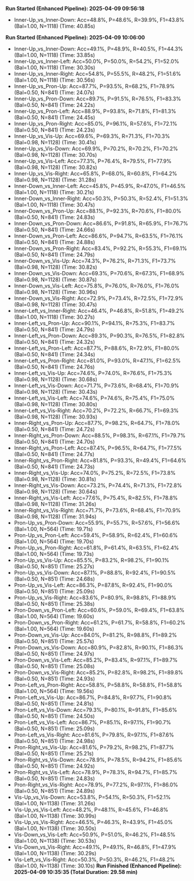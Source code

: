 
**Run Started (Enhanced Pipeline): 2025-04-09 09:56:18**
- Inner-Up_vs_Inner-Down: Acc=48.8%, P=48.6%, R=39.9%, F1=43.8% (Bal=1.00, N=1118) (Time: 40.85s)

**Run Started (Enhanced Pipeline): 2025-04-09 10:06:00**
- Inner-Up_vs_Inner-Down: Acc=49.1%, P=48.9%, R=40.5%, F1=44.3% (Bal=1.00, N=1118) (Time: 33.85s)
- Inner-Up_vs_Inner-Left: Acc=50.0%, P=50.0%, R=54.2%, F1=52.0% (Bal=1.00, N=1118) (Time: 30.30s)
- Inner-Up_vs_Inner-Right: Acc=54.8%, P=55.5%, R=48.2%, F1=51.6% (Bal=1.00, N=1118) (Time: 30.56s)
- Inner-Up_vs_Pron-Up: Acc=87.7%, P=93.5%, R=68.2%, F1=78.9% (Bal=0.50, N=841) (Time: 24.07s)
- Inner-Up_vs_Pron-Down: Acc=89.7%, P=91.5%, R=76.5%, F1=83.3% (Bal=0.50, N=841) (Time: 24.22s)
- Inner-Up_vs_Pron-Left: Acc=88.9%, P=93.8%, R=71.8%, F1=81.3% (Bal=0.50, N=841) (Time: 24.45s)
- Inner-Up_vs_Pron-Right: Acc=85.0%, P=96.1%, R=57.6%, F1=72.1% (Bal=0.50, N=841) (Time: 24.23s)
- Inner-Up_vs_Vis-Up: Acc=69.6%, P=69.3%, R=71.3%, F1=70.3% (Bal=0.98, N=1128) (Time: 30.41s)
- Inner-Up_vs_Vis-Down: Acc=69.9%, P=70.2%, R=70.2%, F1=70.2% (Bal=0.98, N=1128) (Time: 30.70s)
- Inner-Up_vs_Vis-Left: Acc=77.3%, P=76.4%, R=79.5%, F1=77.9% (Bal=0.98, N=1128) (Time: 30.82s)
- Inner-Up_vs_Vis-Right: Acc=65.8%, P=68.0%, R=60.8%, F1=64.2% (Bal=0.98, N=1128) (Time: 31.28s)
- Inner-Down_vs_Inner-Left: Acc=45.8%, P=45.9%, R=47.0%, F1=46.5% (Bal=1.00, N=1118) (Time: 30.21s)
- Inner-Down_vs_Inner-Right: Acc=50.3%, P=50.3%, R=52.4%, F1=51.3% (Bal=1.00, N=1118) (Time: 30.47s)
- Inner-Down_vs_Pron-Up: Acc=88.1%, P=92.3%, R=70.6%, F1=80.0% (Bal=0.50, N=841) (Time: 24.83s)
- Inner-Down_vs_Pron-Down: Acc=86.6%, P=91.8%, R=65.9%, F1=76.7% (Bal=0.50, N=841) (Time: 24.66s)
- Inner-Down_vs_Pron-Left: Acc=86.6%, P=94.7%, R=63.5%, F1=76.1% (Bal=0.50, N=841) (Time: 24.88s)
- Inner-Down_vs_Pron-Right: Acc=83.4%, P=92.2%, R=55.3%, F1=69.1% (Bal=0.50, N=841) (Time: 24.79s)
- Inner-Down_vs_Vis-Up: Acc=74.3%, P=76.2%, R=71.3%, F1=73.7% (Bal=0.98, N=1128) (Time: 30.82s)
- Inner-Down_vs_Vis-Down: Acc=69.3%, P=70.6%, R=67.3%, F1=68.9% (Bal=0.98, N=1128) (Time: 30.87s)
- Inner-Down_vs_Vis-Left: Acc=75.8%, P=76.0%, R=76.0%, F1=76.0% (Bal=0.98, N=1128) (Time: 30.96s)
- Inner-Down_vs_Vis-Right: Acc=72.9%, P=73.4%, R=72.5%, F1=72.9% (Bal=0.98, N=1128) (Time: 30.47s)
- Inner-Left_vs_Inner-Right: Acc=46.4%, P=46.8%, R=51.8%, F1=49.2% (Bal=1.00, N=1118) (Time: 30.27s)
- Inner-Left_vs_Pron-Up: Acc=90.1%, P=94.1%, R=75.3%, F1=83.7% (Bal=0.50, N=841) (Time: 24.79s)
- Inner-Left_vs_Pron-Down: Acc=89.3%, P=90.3%, R=76.5%, F1=82.8% (Bal=0.50, N=841) (Time: 24.32s)
- Inner-Left_vs_Pron-Left: Acc=87.7%, P=88.6%, R=72.9%, F1=80.0% (Bal=0.50, N=841) (Time: 24.34s)
- Inner-Left_vs_Pron-Right: Acc=81.0%, P=93.0%, R=47.1%, F1=62.5% (Bal=0.50, N=841) (Time: 24.76s)
- Inner-Left_vs_Vis-Up: Acc=74.6%, P=74.0%, R=76.6%, F1=75.3% (Bal=0.98, N=1128) (Time: 30.68s)
- Inner-Left_vs_Vis-Down: Acc=71.7%, P=73.6%, R=68.4%, F1=70.9% (Bal=0.98, N=1128) (Time: 30.43s)
- Inner-Left_vs_Vis-Left: Acc=74.6%, P=74.6%, R=75.4%, F1=75.0% (Bal=0.98, N=1128) (Time: 30.80s)
- Inner-Left_vs_Vis-Right: Acc=70.2%, P=72.2%, R=66.7%, F1=69.3% (Bal=0.98, N=1128) (Time: 30.93s)
- Inner-Right_vs_Pron-Up: Acc=87.7%, P=98.2%, R=64.7%, F1=78.0% (Bal=0.50, N=841) (Time: 24.72s)
- Inner-Right_vs_Pron-Down: Acc=88.5%, P=98.3%, R=67.1%, F1=79.7% (Bal=0.50, N=841) (Time: 24.70s)
- Inner-Right_vs_Pron-Left: Acc=87.4%, P=96.5%, R=64.7%, F1=77.5% (Bal=0.50, N=841) (Time: 24.77s)
- Inner-Right_vs_Pron-Right: Acc=81.8%, P=93.3%, R=49.4%, F1=64.6% (Bal=0.50, N=841) (Time: 24.73s)
- Inner-Right_vs_Vis-Up: Acc=74.0%, P=75.2%, R=72.5%, F1=73.8% (Bal=0.98, N=1128) (Time: 30.81s)
- Inner-Right_vs_Vis-Down: Acc=73.2%, P=74.4%, R=71.3%, F1=72.8% (Bal=0.98, N=1128) (Time: 30.64s)
- Inner-Right_vs_Vis-Left: Acc=77.6%, P=75.4%, R=82.5%, F1=78.8% (Bal=0.98, N=1128) (Time: 31.26s)
- Inner-Right_vs_Vis-Right: Acc=71.7%, P=73.6%, R=68.4%, F1=70.9% (Bal=0.98, N=1128) (Time: 31.94s)
- Pron-Up_vs_Pron-Down: Acc=55.9%, P=55.7%, R=57.6%, F1=56.6% (Bal=1.00, N=564) (Time: 19.71s)
- Pron-Up_vs_Pron-Left: Acc=59.4%, P=58.9%, R=62.4%, F1=60.6% (Bal=1.00, N=564) (Time: 19.70s)
- Pron-Up_vs_Pron-Right: Acc=61.8%, P=61.4%, R=63.5%, F1=62.4% (Bal=1.00, N=564) (Time: 19.73s)
- Pron-Up_vs_Vis-Up: Acc=85.5%, P=83.2%, R=98.2%, F1=90.1% (Bal=0.50, N=851) (Time: 25.27s)
- Pron-Up_vs_Vis-Down: Acc=87.1%, P=88.8%, R=92.4%, F1=90.5% (Bal=0.50, N=851) (Time: 24.68s)
- Pron-Up_vs_Vis-Left: Acc=86.3%, P=87.8%, R=92.4%, F1=90.0% (Bal=0.50, N=851) (Time: 25.09s)
- Pron-Up_vs_Vis-Right: Acc=83.6%, P=80.9%, R=98.8%, F1=88.9% (Bal=0.50, N=851) (Time: 25.38s)
- Pron-Down_vs_Pron-Left: Acc=60.6%, P=59.0%, R=69.4%, F1=63.8% (Bal=1.00, N=564) (Time: 19.60s)
- Pron-Down_vs_Pron-Right: Acc=61.2%, P=61.7%, R=58.8%, F1=60.2% (Bal=1.00, N=564) (Time: 19.60s)
- Pron-Down_vs_Vis-Up: Acc=84.0%, P=81.2%, R=98.8%, F1=89.2% (Bal=0.50, N=851) (Time: 25.57s)
- Pron-Down_vs_Vis-Down: Acc=80.9%, P=82.8%, R=90.1%, F1=86.3% (Bal=0.50, N=851) (Time: 24.97s)
- Pron-Down_vs_Vis-Left: Acc=85.2%, P=83.4%, R=97.1%, F1=89.7% (Bal=0.50, N=851) (Time: 25.08s)
- Pron-Down_vs_Vis-Right: Acc=85.2%, P=82.8%, R=98.2%, F1=89.8% (Bal=0.50, N=851) (Time: 24.93s)
- Pron-Left_vs_Pron-Right: Acc=58.8%, P=58.8%, R=58.8%, F1=58.8% (Bal=1.00, N=564) (Time: 19.56s)
- Pron-Left_vs_Vis-Up: Acc=86.7%, P=84.8%, R=97.7%, F1=90.8% (Bal=0.50, N=851) (Time: 24.81s)
- Pron-Left_vs_Vis-Down: Acc=79.3%, P=80.1%, R=91.8%, F1=85.6% (Bal=0.50, N=851) (Time: 24.50s)
- Pron-Left_vs_Vis-Left: Acc=86.7%, P=85.1%, R=97.1%, F1=90.7% (Bal=0.50, N=851) (Time: 25.09s)
- Pron-Left_vs_Vis-Right: Acc=81.6%, P=79.8%, R=97.1%, F1=87.6% (Bal=0.50, N=851) (Time: 24.98s)
- Pron-Right_vs_Vis-Up: Acc=81.6%, P=79.2%, R=98.2%, F1=87.7% (Bal=0.50, N=851) (Time: 25.21s)
- Pron-Right_vs_Vis-Down: Acc=78.9%, P=78.5%, R=94.2%, F1=85.6% (Bal=0.50, N=851) (Time: 24.92s)
- Pron-Right_vs_Vis-Left: Acc=78.9%, P=78.3%, R=94.7%, F1=85.7% (Bal=0.50, N=851) (Time: 24.83s)
- Pron-Right_vs_Vis-Right: Acc=78.9%, P=77.2%, R=97.1%, F1=86.0% (Bal=0.50, N=851) (Time: 24.89s)
- Vis-Up_vs_Vis-Down: Acc=53.8%, P=54.1%, R=50.3%, F1=52.1% (Bal=1.00, N=1138) (Time: 31.26s)
- Vis-Up_vs_Vis-Left: Acc=48.2%, P=48.1%, R=45.6%, F1=46.8% (Bal=1.00, N=1138) (Time: 30.99s)
- Vis-Up_vs_Vis-Right: Acc=46.5%, P=46.3%, R=43.9%, F1=45.0% (Bal=1.00, N=1138) (Time: 30.50s)
- Vis-Down_vs_Vis-Left: Acc=50.9%, P=51.0%, R=46.2%, F1=48.5% (Bal=1.00, N=1138) (Time: 30.53s)
- Vis-Down_vs_Vis-Right: Acc=49.1%, P=49.1%, R=46.8%, F1=47.9% (Bal=1.00, N=1138) (Time: 30.29s)
- Vis-Left_vs_Vis-Right: Acc=50.3%, P=50.3%, R=46.2%, F1=48.2% (Bal=1.00, N=1138) (Time: 30.10s)
**Run Finished (Enhanced Pipeline): 2025-04-09 10:35:35 (Total Duration: 29.58 min)**
